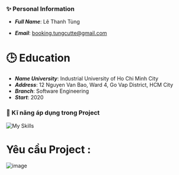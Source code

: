 ### :sparkles: Personal Information 

- ***Full Name***: Lê Thanh Tùng

- ***Email***: booking.tungcutte@gmail.com
# :clock3: Education

- ***Name University***: Industrial University of Ho Chi Minh City
- ***Address***: 12 Nguyen Van Bao, Ward 4, Go Vap District, HCM City
- ***Branch***: Software Engineering
- ***Start***: 2020
### :seedling: Kĩ năng áp dụng trong Project
![My Skills](https://skillicons.dev/icons?i=spring,java,maria,mysql)
# Yêu cầu Project :
![image](https://github.com/tungcutte35/week02_lab_LeThanhTung_20008831/assets/90129081/a2ce7f4c-5d9c-442c-9ac0-853bb710fb4c)
